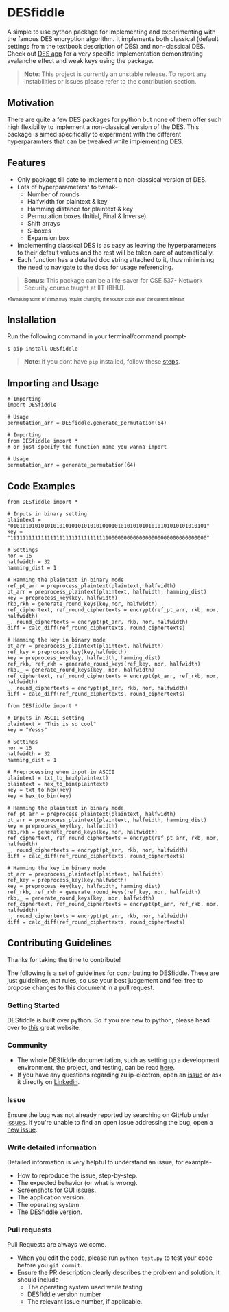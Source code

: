 # DESfiddle

A simple to use python package for implementing and experimenting with the famous DES encryption algorithm. It implements both classical (default settings from the textbook description of DES) and non-classical DES. 
Check out [DES app]() for a very specific implementation demonstrating avalanche effect and weak keys using the package.
> **Note**: This project is currently an unstable release. To report any instabilities or issues please refer to the contribution section.

## Motivation

There are quite a few DES packages for python but none of them offer such high flexibility to implement a non-classical version of the DES. This package is aimed specifically to experiment with the different hyperparamters that can be tweaked while implementing DES. 

## Features

* Only package till date to implement a non-classical version of DES.
* Lots of hyperparameters<sub><sup>*</sup></sub> to tweak-
	* Number of rounds
	* Halfwidth for plaintext & key
	* Hamming distance for plaintext & key
	* Permutation boxes (Initial, Final & Inverse)
	* Shift arrays
	* S-boxes
	* Expansion box
* Implementing classical DES is as easy as leaving the hyperparameters to their default values and the rest will be taken care of automatically.
* Each function has a detailed doc string attached to it, thus minimising the need to navigate to the docs for usage referencing.

> **Bonus**: This package can be a life-saver for CSE 537- Network Security course taught at IIT (BHU).

<sub><sup>*Tweaking some of these may require changing the source code as of the current release</sup></sub>


## Installation

Run the following command in your terminal/command prompt-
```bash:
$ pip install DESfiddle
```
> **Note**: If you dont have `pip` installed, follow these [steps](https://pip.pypa.io/en/stable/installing/).

## Importing and Usage

```python:
# Importing
import DESfiddle

# Usage
permutation_arr = DESfiddle.generate_permutation(64)
```
```python:
# Importing
from DESfiddle import *
# or just specify the function name you wanna import

# Usage
permutation_arr = generate_permutation(64)
```

## Code Examples
```python:
from DESfiddle import *

# Inputs in binary setting
plaintext = "0101010101010101010101010101010101010101010101010101010101010101"
key = "1111111111111111111111111111111100000000000000000000000000000000"

# Settings
nor = 16
halfwidth = 32
hamming_dist = 1

# Hamming the plaintext in binary mode
ref_pt_arr = preprocess_plaintext(plaintext, halfwidth)
pt_arr = preprocess_plaintext(plaintext, halfwidth, hamming_dist)
key = preprocess_key(key, halfwidth)
rkb,rkh = generate_round_keys(key,nor, halfwidth)
ref_ciphertext, ref_round_ciphertexts = encrypt(ref_pt_arr, rkb, nor, halfwidth)
_, round_ciphertexts = encrypt(pt_arr, rkb, nor, halfwidth)
diff = calc_diff(ref_round_ciphertexts, round_ciphertexts)

# Hamming the key in binary mode
pt_arr = preprocess_plaintext(plaintext, halfwidth)
ref_key = preprocess_key(key,halfwidth)
key = preprocess_key(key, halfwidth, hamming_dist)
ref_rkb, ref_rkh = generate_round_keys(ref_key, nor, halfwidth)
rkb,_ = generate_round_keys(key, nor, halfwidth)
ref_ciphertext, ref_round_ciphertexts = encrypt(pt_arr, ref_rkb, nor, halfwidth)
_, round_ciphertexts = encrypt(pt_arr, rkb, nor, halfwidth)
diff = calc_diff(ref_round_ciphertexts, round_ciphertexts)
```

```python:
from DESfiddle import *

# Inputs in ASCII setting
plaintext = "This is so cool"
key = "Yesss"

# Settings
nor = 16
halfwidth = 32
hamming_dist = 1

# Preprocessing when input in ASCII
plaintext = txt_to_hex(plaintext)
plaintext = hex_to_bin(plaintext)
key = txt_to_hex(key)
key = hex_to_bin(key)

# Hamming the plaintext in binary mode
ref_pt_arr = preprocess_plaintext(plaintext, halfwidth)
pt_arr = preprocess_plaintext(plaintext, halfwidth, hamming_dist)
key = preprocess_key(key, halfwidth)
rkb,rkh = generate_round_keys(key,nor, halfwidth)
ref_ciphertext, ref_round_ciphertexts = encrypt(ref_pt_arr, rkb, nor, halfwidth)
_, round_ciphertexts = encrypt(pt_arr, rkb, nor, halfwidth)
diff = calc_diff(ref_round_ciphertexts, round_ciphertexts)

# Hamming the key in binary mode
pt_arr = preprocess_plaintext(plaintext, halfwidth)
ref_key = preprocess_key(key,halfwidth)
key = preprocess_key(key, halfwidth, hamming_dist)
ref_rkb, ref_rkh = generate_round_keys(ref_key, nor, halfwidth)
rkb,_ = generate_round_keys(key, nor, halfwidth)
ref_ciphertext, ref_round_ciphertexts = encrypt(pt_arr, ref_rkb, nor, halfwidth)
_, round_ciphertexts = encrypt(pt_arr, rkb, nor, halfwidth)
diff = calc_diff(ref_round_ciphertexts, round_ciphertexts)
```

## Contributing Guidelines

Thanks for taking the time to contribute!

The following is a set of guidelines for contributing to DESfiddle. These are just guidelines, not rules, so use your best judgement and feel free to propose changes to this document in a pull request.

### Getting Started
DESfiddle is built over python. So if you are new to python, please head over to [this](https://www.python.org/) great website.

### Community

* The whole DESfiddle documentation, such as setting up a development environment, the project, and testing, can be read [here]().
* If you have any questions regarding zulip-electron, open an [issue](https://github.com/dilbwagsingh/DESfiddle/issues/new) or ask it directly on [Linkedin](https://www.linkedin.com/in/dilbwagsingh/).

### Issue
Ensure the bug was not already reported by searching on GitHub under [issues](https://github.com/dilbwagsingh/DESfiddle/issues). If you're unable to find an open issue addressing the bug, open a [new issue](https://github.com/dilbwagsingh/DESfiddle/issues/new).

### Write detailed  information
Detailed information is very helpful to understand an issue, for example-
* How to reproduce the issue, step-by-step.
* The expected behavior (or what is wrong).
* Screenshots for GUI issues.
* The application version.
* The operating system.
* The DESfiddle version.

### Pull requests
Pull Requests are always welcome.
* When you edit the code, please run  `python test.py`  to test your code before you  `git commit`.
* Ensure the PR description clearly describes the problem and solution. It should include-
	*	The operating system used while testing
	*	DESfiddle version number
	*	The relevant issue number, if applicable.
